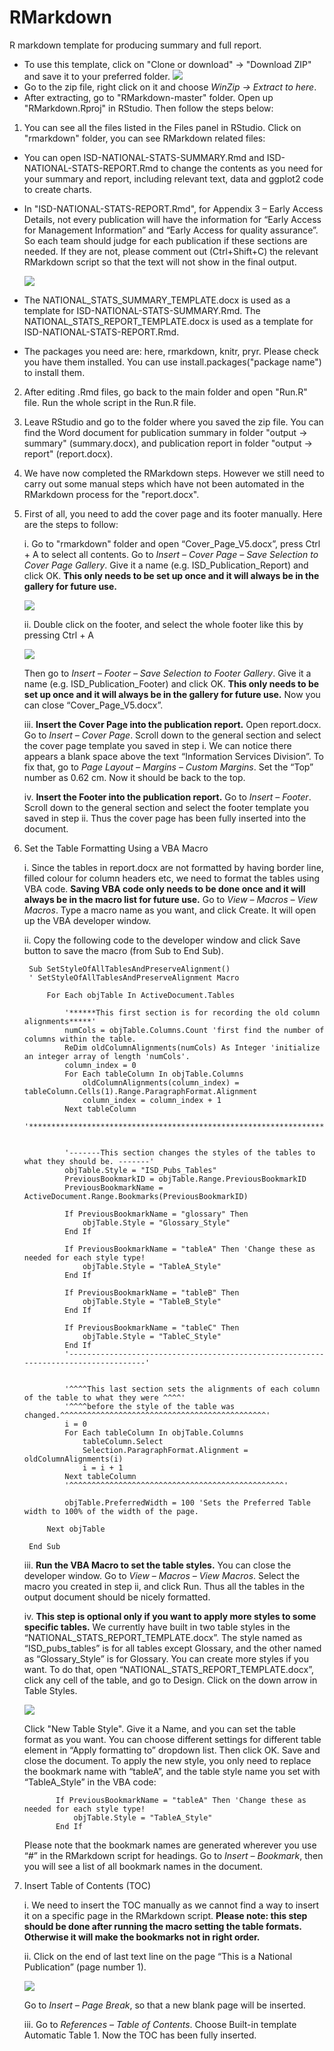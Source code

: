 # RMarkdown
R markdown template for producing summary and full report. 

* To use this template, click on "Clone or download" -> "Download ZIP" and save it to your preferred folder.
![](https://github.com/Tina815/Images/blob/master/screenshot8.PNG)
* Go to the zip file, right click on it and choose *WinZip -> Extract to here*.
* After extracting, go to "RMarkdown-master" folder. Open up "RMarkdown.Rproj" in RStudio. Then follow the steps below:

1. You can see all the files listed in the Files panel in RStudio. Click on "rmarkdown" folder, you can 
see RMarkdown related files:

* You can open ISD-NATIONAL-STATS-SUMMARY.Rmd and ISD-NATIONAL-STATS-REPORT.Rmd to change the contents as you need for your summary and report, including relevant text, data and ggplot2 code to create charts. 

* In "ISD-NATIONAL-STATS-REPORT.Rmd", for Appendix 3 – Early Access Details, not every publication will have the information for “Early Access for Management Information” and “Early Access for quality assurance”. So each team should judge for each publication if these sections are needed. If they are not, please comment out (Ctrl+Shift+C) the relevant RMarkdown script so that the text will not show in the final output. 

    ![](https://github.com/Tina815/Images/blob/master/screenshot4.PNG)

* The NATIONAL_STATS_SUMMARY_TEMPLATE.docx is used as a template for ISD-NATIONAL-STATS-SUMMARY.Rmd. The NATIONAL_STATS_REPORT_TEMPLATE.docx is used as a template for ISD-NATIONAL-STATS-REPORT.Rmd. 

* The packages you need are: here, rmarkdown, knitr, pryr. Please check you have them installed. You can use 
install.packages("package name") to install them.

2. After editing .Rmd files, go back to the main folder and open "Run.R" file. Run the whole script in the Run.R file.

3. Leave RStudio and go to the folder where you saved the zip file. You can find the Word document for publication summary in folder "output -> summary" (summary.docx), and publication report in folder "output -> report" (report.docx).

4. We have now completed the RMarkdown steps. However we still need to carry out some manual steps which have not been automated in the RMarkdown process for the "report.docx".

5. First of all, you need to add the cover page and its footer manually. Here are the 
steps to follow:

      i.	Go to "rmarkdown" folder and open “Cover_Page_V5.docx”, press Ctrl + A to select all contents. Go to *Insert – Cover Page – Save Selection to Cover Page Gallery*. Give it a name (e.g. ISD_Publication_Report) and click OK. **This only needs to be set up once and it will always be in the gallery for future use.** 
      
      ![](https://github.com/Tina815/Images/blob/master/screenshot6.PNG)

      ii.	Double click on the footer, and select the whole footer like this by pressing Ctrl + A
      
      ![](https://github.com/Tina815/Images/blob/master/screenshot2.PNG)
      
      Then go to *Insert – Footer – Save Selection to Footer Gallery*. Give it a name (e.g. ISD_Publication_Footer) and click OK. **This only needs to be set up once and it will always be in the gallery for future use.** Now you can close “Cover_Page_V5.docx”. 
      
      iii. **Insert the Cover Page into the publication report.** Open report.docx. Go to *Insert – Cover Page*. Scroll down to the general section and select the cover page template you saved in step i. We can notice there appears a blank space above the text “Information Services Division”. To fix that, go to *Page Layout – Margins – Custom Margins*. Set the “Top” number as 0.62 cm. Now it should be back to the top. 
      
      iv.	**Insert the Footer into the publication report.** Go to *Insert – Footer*. Scroll down to the general section and select the footer template you saved in step ii. Thus the cover page has been fully inserted into the document. 

6. Set the Table Formatting Using a VBA Macro

      i.	Since the tables in report.docx are not formatted by having border line, filled colour for column headers etc, we need to format the tables using VBA code. **Saving VBA code only needs to be done once and it will always be in the macro list for future use.** Go to *View – Macros – View Macros*. Type a macro name as you want, and click Create. It will open up the VBA developer window. 
      
      ii.	Copy the following code to the developer window and click Save button to save the macro (from Sub to End Sub). 

        Sub SetStyleOfAllTablesAndPreserveAlignment()
        ' SetStyleOfAllTablesAndPreserveAlignment Macro
        
            For Each objTable In ActiveDocument.Tables
                
                '******This first section is for recording the old column alignments*****'
                numCols = objTable.Columns.Count 'first find the number of columns within the table.
                ReDim oldColumnAlignments(numCols) As Integer 'initialize an integer array of length 'numCols'.
                column_index = 0
                For Each tableColumn In objTable.Columns
                    oldColumnAlignments(column_index) = tableColumn.Cells(1).Range.ParagraphFormat.Alignment
                    column_index = column_index + 1
                Next tableColumn
                '************************************************************************'
               
               
                '-------This section changes the styles of the tables to what they should be. -------'
                objTable.Style = "ISD_Pubs_Tables"
                PreviousBookmarkID = objTable.Range.PreviousBookmarkID
                PreviousBookmarkName = ActiveDocument.Range.Bookmarks(PreviousBookmarkID)
                
                If PreviousBookmarkName = "glossary" Then
                    objTable.Style = "Glossary_Style"
                End If
                
                If PreviousBookmarkName = "tableA" Then 'Change these as needed for each style type!
                    objTable.Style = "TableA_Style"
                End If
                
                If PreviousBookmarkName = "tableB" Then
                    objTable.Style = "TableB_Style"
                End If
                
                If PreviousBookmarkName = "tableC" Then
                    objTable.Style = "TableC_Style"
                End If
                '------------------------------------------------------------------------------------'
                
                
                '^^^^This last section sets the alignments of each column of the table to what they were ^^^^'
                '^^^^before the style of the table was changed.^^^^^^^^^^^^^^^^^^^^^^^^^^^^^^^^^^^^^^^^^^^^^^'
                i = 0
                For Each tableColumn In objTable.Columns
                    tableColumn.Select
                    Selection.ParagraphFormat.Alignment = oldColumnAlignments(i)
                    i = i + 1
                Next tableColumn
                '^^^^^^^^^^^^^^^^^^^^^^^^^^^^^^^^^^^^^^^^^^^^^^^^'
                
                objTable.PreferredWidth = 100 'Sets the Preferred Table width to 100% of the width of the page.
                
            Next objTable
        
        End Sub

      iii.	**Run the VBA Macro to set the table styles.** You can close the developer window. Go to *View – Macros – View Macros*. Select the macro you created in step ii, and click Run. Thus all the tables in the output document should be nicely formatted. 
      
      iv.	**This step is optional only if you want to apply more styles to some specific tables.** We currently have built in two table styles in the “NATIONAL_STATS_REPORT_TEMPLATE.docx”. The style named as “ISD_pubs_tables” is for all tables except Glossary, and the other named as “Glossary_Style” is for Glossary. You can create more styles if you want. To do that, open “NATIONAL_STATS_REPORT_TEMPLATE.docx”, click any cell of the table, and go to Design. Click on the down arrow in Table Styles. 
      
      ![](https://github.com/Tina815/Images/blob/master/screenshot3.PNG)
      
      Click "New Table Style". Give it a Name, and you can set the table format as you want. You can choose different settings for different table element in “Apply formatting to” dropdown list. Then click OK. Save and close the document. To apply the new style, you only need to replace the bookmark name with “tableA”, and the table style name you set with “TableA_Style” in the VBA code:
      
              If PreviousBookmarkName = "tableA" Then 'Change these as needed for each style type!
                  objTable.Style = "TableA_Style"
              End If
      
      Please note that the bookmark names are generated wherever you use “#” in the RMarkdown script for headings. Go to *Insert – Bookmark*, then you will see a list of all bookmark names in the document.

7. Insert Table of Contents (TOC)

      i.	We need to insert the TOC manually as we cannot find a way to insert it on a specific page in the RMarkdown script. **Please note: this step should be done after running the macro setting the table formats. Otherwise it will make the bookmarks not in right order.** 
      
      ii.	Click on the end of last text line on the page “This is a National Publication” (page number 1). 
      
      ![](https://github.com/Tina815/Images/blob/master/screenshot5.PNG)
      
      Go to *Insert – Page Break*, so that a new blank page will be inserted. 
      
      iii.	Go to *References – Table of Contents*. Choose Built-in template Automatic Table 1. Now the TOC has been fully inserted. 



